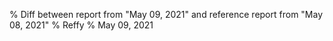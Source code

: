 % Diff between report from "May 09, 2021" and reference report from "May 08, 2021"
% Reffy
% May 09, 2021

